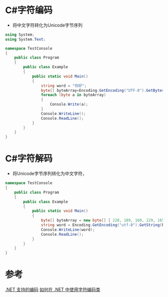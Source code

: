 # C#字符编码

* 将中文字符转化为Unicode字节序列

```csharp
using System;
using System.Text;

namespace TestConsole
{
    public class Program 
    {
        public class Example
        {
            public static void Main()
            {
                string word = "你好";
                byte[] byteArray=Encoding.GetEncoding("UTF-8").GetBytes(word);
                foreach (byte a in byteArray) 
                {
                    Console.Write(a);
                }
                Console.WriteLine();
                Console.ReadLine();
            }
        }
    }
}
```

# C#字符解码

* 将Unicode字节序列转化为中文字符，

```csharp
namespace TestConsole
{
    public class Program
    {
        public class Example
        {
            public static void Main()
            {
                byte[] byteArray = new byte[] { 228, 189, 160, 229, 165, 189 };
                string word = Encoding.GetEncoding("utf-8").GetString(byteArray);
                Console.WriteLine(word);
                Console.ReadLine();
            }
        }
    }
}
```

# 参考

[.NET 支持的编码](https://docs.microsoft.com/zh-cn/dotnet/api/system.text.encoding?view=net-5.0#list-of-encodings)
[如何在 .NET 中使用字符编码类](https://docs.microsoft.com/zh-cn/dotnet/standard/base-types/character-encoding)